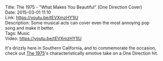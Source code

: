 Title: The 1975 - "What Makes You Beautiful" (One Direction Cover)  
Date: 2015-03-01 11:10  
Link: https://youtu.be/tEVXmzHY1lU    
Description: Some musical acts can cover even the most annoying pop song and make it better.  
Tags: Music  
Video: https://youtu.be/tEVXmzHY1lU  

It's drizzly here in Southern California, and to commemorate the occasion, check out [The 1975][wikipedia]'s characteristically emotive take on a One Direction hit.

[wikipedia]: https://en.wikipedia.org/wiki/The_1975 "Wikipedia: The 1975"